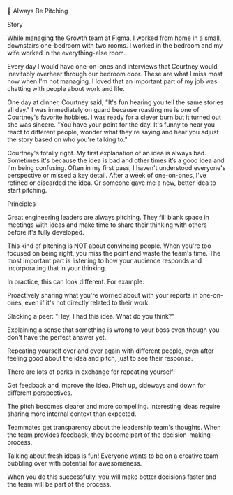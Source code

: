 🔴 Always Be Pitching

Story

While managing the Growth team at Figma, I worked from home in a small, downstairs one-bedroom with two rooms. I worked in the bedroom and my wife worked in the everything-else room.

Every day I would have one-on-ones and interviews that Courtney would inevitably overhear through our bedroom door. These are what I miss most now when I'm not managing. I loved that an important part of my job was chatting with people about work and life.

One day at dinner, Courtney said, "It's fun hearing you tell the same stories all day." I was immediately on guard because roasting me is one of Courtney's favorite hobbies. I was ready for a clever burn but it turned out she was sincere. "You have your point for the day. It's funny to hear you react to different people, wonder what they're saying and hear you adjust the story based on who you're talking to."

Courtney's totally right. My first explanation of an idea is always bad. Sometimes it's because the idea is bad and other times it’s a good idea and I'm being confusing. Often in my first pass, I haven't understood everyone's perspective or missed a key detail. After a week of one-on-ones, I've refined or discarded the idea. Or someone gave me a new, better idea to start pitching.

Principles

Great engineering leaders are always pitching. They fill blank space in meetings with ideas and make time to share their thinking with others before it's fully developed.

This kind of pitching is NOT about convincing people. When you're too focused on being right, you miss the point and waste the team's time. The most important part is listening to how your audience responds and incorporating that in your thinking.

In practice, this can look different. For example:

Proactively sharing what you're worried about with your reports in one-on-ones, even if it's not directly related to their work.

Slacking a peer: "Hey, I had this idea. What do you think?"

Explaining a sense that something is wrong to your boss even though you don't have the perfect answer yet.

Repeating yourself over and over again with different people, even after feeling good about the idea and pitch, just to see their response.

There are lots of perks in exchange for repeating yourself:

Get feedback and improve the idea. Pitch up, sideways and down for different perspectives.

The pitch becomes clearer and more compelling. Interesting ideas require sharing more internal context than expected.

Teammates get transparency about the leadership team's thoughts. When the team provides feedback, they become part of the decision-making process.

Talking about fresh ideas is fun! Everyone wants to be on a creative team bubbling over with potential for awesomeness.

When you do this successfully, you will make better decisions faster and the team will be part of the process.
